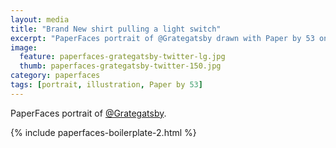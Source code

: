 ```yaml
---
layout: media
title: "Brand New shirt pulling a light switch"
excerpt: "PaperFaces portrait of @Grategatsby drawn with Paper by 53 on an iPad."
image: 
  feature: paperfaces-grategatsby-twitter-lg.jpg
  thumb: paperfaces-grategatsby-twitter-150.jpg
category: paperfaces
tags: [portrait, illustration, Paper by 53]
---
```


PaperFaces portrait of [@Grategatsby](http://twitter.com/Grategatsby).

{% include paperfaces-boilerplate-2.html %}